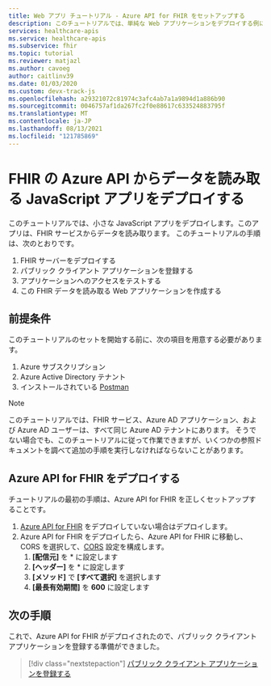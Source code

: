 ```yaml
---
title: Web アプリ チュートリアル - Azure API for FHIR をセットアップする
description: このチュートリアルでは、単純な Web アプリケーションをデプロイする例について説明します。 この最初のチュートリアルでは、Azure API for FHIR の前提条件とデプロイについて説明します
services: healthcare-apis
ms.service: healthcare-apis
ms.subservice: fhir
ms.topic: tutorial
ms.reviewer: matjazl
ms.author: cavoeg
author: caitlinv39
ms.date: 01/03/2020
ms.custom: devx-track-js
ms.openlocfilehash: a29321072c81974c3afc4ab7a1a9894d1a886b90
ms.sourcegitcommit: 0046757af1da267fc2f0e88617c633524883795f
ms.translationtype: MT
ms.contentlocale: ja-JP
ms.lasthandoff: 08/13/2021
ms.locfileid: "121785869"
---
```

# <a name="deploy-javascript-app-to-read-data-from-azure-api-for-fhir"></a>FHIR の Azure API からデータを読み取る JavaScript アプリをデプロイする
このチュートリアルでは、小さな JavaScript アプリをデプロイします。このアプリは、FHIR サービスからデータを読み取ります。 このチュートリアルの手順は、次のとおりです。
1. FHIR サーバーをデプロイする
1. パブリック クライアント アプリケーションを登録する
1. アプリケーションへのアクセスをテストする
1. この FHIR データを読み取る Web アプリケーションを作成する

## <a name="prerequisites"></a>前提条件
このチュートリアルのセットを開始する前に、次の項目を用意する必要があります。
1. Azure サブスクリプション
1. Azure Active Directory テナント
1. インストールされている [Postman](https://www.getpostman.com/)

> [!NOTE]
> このチュートリアルでは、FHIR サービス、Azure AD アプリケーション、および Azure AD ユーザーは、すべて同じ Azure AD テナントにあります。 そうでない場合でも、このチュートリアルに従って作業できますが、いくつかの参照ドキュメントを調べて追加の手順を実行しなければならないことがあります。

## <a name="deploy-azure-api-for-fhir"></a>Azure API for FHIR をデプロイする
チュートリアルの最初の手順は、Azure API for FHIR を正しくセットアップすることです。

1. [Azure API for FHIR](fhir-paas-portal-quickstart.md) をデプロイしていない場合はデプロイします。
1. Azure API for FHIR をデプロイしたら、Azure API for FHIR に移動し、CORS を選択して、[CORS](configure-cross-origin-resource-sharing.md) 設定を構成します。 
    1. **[配信元]** を * に設定します
    1. **[ヘッダー]** を * に設定します
    1. **[メソッド]** で **[すべて選択]** を選択します
    1. **[最長有効期間]** を **600** に設定します

## <a name="next-steps"></a>次の手順
これで、Azure API for FHIR がデプロイされたので、パブリック クライアント アプリケーションを登録する準備ができました。

>[!div class="nextstepaction"]
>[パブリック クライアント アプリケーションを登録する](tutorial-web-app-public-app-reg.md)
